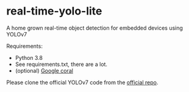 # real-time-yolo-lite
A home grown real-time object detection for embedded devices using YOLOv7

Requirements:

- Python 3.8
- See requirements.txt, there are a lot.
- (optional) [Google coral](https://coral.ai/)

Please clone the official YOLOv7 code from the [official repo](https://github.com/WongKinYiu/yolov7).